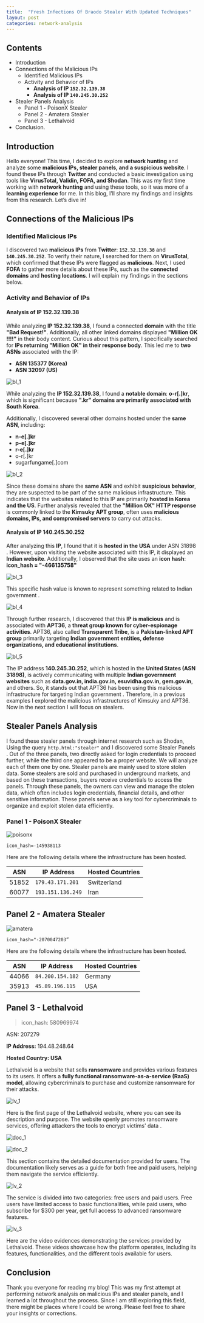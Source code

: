 ```yaml
---
title:  "Fresh Infections Of Braodo Stealer With Updated Techniques"
layout: post
categories: network-analysis
---
```


## Contents

- Introduction
- Connections of the Malicious IPs
  - Identified Malicious IPs
  - Activity and Behavior of IPs
    - **Analysis of IP `152.32.139.38`**
    - **Analysis of IP `140.245.30.252`** 
- Stealer Panels Analysis
  - Panel 1 **-** PoisonX Stealer
  - Panel 2 - Amatera Stealer
  - Panel 3 - Lethalvoid
- Conclusion.

## Introduction

Hello everyone! This time, I decided to explore **network hunting** and analyze some **malicious IPs, stealer panels, and a suspicious website**.
I found these IPs through **Twitter** and conducted a basic investigation using tools like **VirusTotal, Validin, FOFA, and Shodan**. This was my first time working with **network hunting** and using these tools, so it was more of a **learning experience** for me.
In this blog, I’ll share my findings and insights from this research. Let’s dive in!

## Connections of the Malicious IPs

### Identified Malicious IPs

I discovered two **malicious IPs** from **Twitter**: **`152.32.139.38`** and **`140.245.30.252`**. To verify their nature, I searched for them on **VirusTotal**, which confirmed that these IPs were flagged as **malicious**.
Next, I used **FOFA** to gather more details about these IPs, such as the **connected domains** and **hosting locations**. I will explain my findings in the sections below.

### Activity and Behavior of IPs

#### **Analysis of IP 152.32.139.38**

  While analyzing **IP 152.32.139.38**, I found a connected **domain** with the title **"Bad Request!"**. Additionally, all other linked domains displayed            **"Million OK !!!!"** in their body content.
  Curious about this pattern, I specifically searched for **IPs returning "Million OK" in their response body**. This led me to **two ASNs** associated with the IP:

  - **ASN 135377 (Korea)**
  - **ASN 32097 (US)**

  ![bl_1](https://github.com/user-attachments/assets/1a1dd64f-9ad3-474c-9097-812ba6cfc3db)

  While analyzing the **IP 152.32.139.38**, I found a **notable domain**: **o-r[.]kr**, which is significant because **".kr" domains are primarily associated with    South Korea**.

  Additionally, I discovered several other domains hosted under the **same ASN**, including:

  - **n-e[.]kr**
  - **p-e[.]kr**
  - **r-e[.]kr**
  - o-r[.]kr
  - sugarfungame[.]com

  ![bl_2](https://github.com/user-attachments/assets/a54fa542-ab6c-4545-ab4c-cf972f915e2e)

  Since these domains share the **same ASN** and exhibit **suspicious behavior**, they are suspected to be part of the same malicious infrastructure.
This indicates that the websites related to this IP are primarily **hosted in Korea and the US**.
Further analysis revealed that the **"Million OK" HTTP response** is commonly linked to the **Kimsuky APT group**, often uses **malicious domains, IPs, and compromised servers** to carry out attacks.

#### **Analysis of IP 140.245.30.252**

After analyzing this **IP**, I found that it is **hosted in the USA** under ASN 31898 . However, upon visiting the website associated with this IP, it displayed an **Indian website**.
Additionally, I observed that the site uses an **icon hash**:
**icon_hash = "-466135758"**

![bl_3](https://github.com/user-attachments/assets/f94fe9c0-618f-42b9-8d17-2b361991025c)

This specific hash value is known to represent something related to Indian government .

![bl_4](https://github.com/user-attachments/assets/042d078c-edc8-4cf4-86f0-6785dad0441c)

Through further research, I discovered that this **IP is malicious** and is associated with **APT36**, a **threat group known for cyber-espionage activities**.
APT36, also called **Transparent Tribe**, is a **Pakistan-linked APT group** primarily targeting **Indian government entities, defense organizations, and educational institutions**.

![bl_5](https://github.com/user-attachments/assets/db94f0c4-cd80-4858-b4ff-14838cabc4ae)

The IP address **140.245.30.252**, which is hosted in the **United States (ASN 31898)**, is actively communicating with multiple **Indian government websites** such as **data.gov.in, india.gov.in, esuvidha.gov.in, gem.gov.in**, and others. So, it stands out that APT36 has been using this malicious infrastructure for targeting Indian government .
Therefore, in a previous examples I explored the malicious infrastructures of Kimsuky and APT36.
Now in the next section I will focus on stealers.

## Stealer Panels Analysis

I found these stealer panels through internet research such as Shodan, Using the query `http.html:"stealer"` and I discovered some Stealer Panels . Out of the three panels, two directly asked for login credentials to proceed further, while the third one appeared to be a proper website. We will analyze each of them one by one.
Stealer panels are mainly used to store stolen data. Some stealers are sold and purchased in underground markets, and based on these transactions, buyers receive credentials to access the panels. Through these panels, the owners can view and manage the stolen data, which often includes login credentials, financial details, and other sensitive information. These panels serve as a key tool for cybercriminals to organize and exploit stolen data efficiently.


### Panel 1 - PoisonX Stealer

![poisonx](https://github.com/user-attachments/assets/afa82556-345c-4059-9a87-6e258ca6b307)

`icon_hash=-145938113` 

Here are the following details where the infrastructure has been hosted.

| **ASN** | **IP Address** | **Hosted Countries** |
| --- | --- | --- |
| 51852 | `179.43.171.201` | Switzerland |
| 60077 | `193.151.136.249` | Iran |



## **Panel 2 -** Amatera Stealer

![amatera](https://github.com/user-attachments/assets/81ba59a2-fef0-4923-aab4-fa3e6092ae58)

`icon_hash="-2070047203”`

Here are the following details where the infrastructure has been hosted.

| **ASN** | **IP Address** | **Hosted Countries** |
| --- | --- | --- |
| 44066 | `84.200.154.182` | Germany  |
| 35913 | `45.89.196.115` | USA |



## **Panel 3 - L**ethalvoid

> icon_hash: 580969974
> 

ASN: 207279

**IP Address:** 194.48.248.64

**Hosted Country: USA**

Lethalvoid is a website that sells **ransomware** and provides various features to its users. It offers a **fully functional ransomware-as-a-service (RaaS) model**, allowing cybercriminals to purchase and customize ransomware for their attacks.

![lv_1](https://github.com/user-attachments/assets/137f1b93-8605-4786-a33c-6c687f0903ef)

Here is the first page of the Lethalvoid website, where you can see its description and purpose. The website openly promotes ransomware services, offering attackers the tools to encrypt victims' data .

![doc_1](https://github.com/user-attachments/assets/eb05f6fe-c880-4438-ba7e-0fac16fd24a4)

![doc_2](https://github.com/user-attachments/assets/7419747f-d8bd-4c1a-bbbc-0f3c2f024966)

This section contains the detailed documentation provided for users. The documentation likely serves as a guide for both free and paid users, helping them navigate the service efficiently.

![lv_2](https://github.com/user-attachments/assets/07aaf854-1e05-4278-a522-58245ea36c1c)

The service is divided into two categories: free users and paid users. Free users have limited access to basic functionalities, while paid users, who subscribe for $300 per year, get full access to advanced ransomware features.

![lv_3](https://github.com/user-attachments/assets/a9aad493-3dc7-46be-9218-769e42d371ba)

Here are the video evidences demonstrating the services provided by Lethalvoid. These videos showcase how the platform operates, including its features, functionalities, and the different tools available for users.

## Conclusion

Thank you everyone for reading my blog! This was my first attempt at performing network analysis on malicious IPs and stealer panels, and I learned a lot throughout the process. Since I am still exploring this field, there might be places where I could be wrong. Please feel free to share your insights or corrections.



